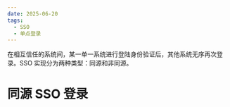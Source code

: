 ```yaml
---
date: 2025-06-20
tags:
  - SSO
  - 单点登录
---
```

在相互信任的系统间，某一单一系统进行登陆身份验证后，其他系统无序再次登录。SSO 实现分为两种类型：同源和非同源。

# 同源 SSO 登录
